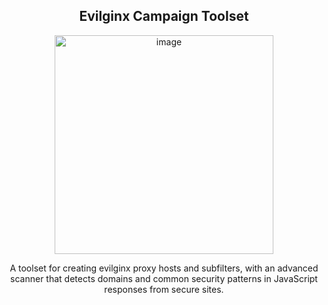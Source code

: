 <h2 align="center"><b>Evilginx Campaign Toolset</b></h2>
<div align="center">
  <img width="350" height="350" alt="image" src="https://github.com/user-attachments/assets/af5c1977-ac31-49fa-a947-bd40a41ea6aa" />
</div>
<p align="center">
A toolset for creating evilginx proxy hosts and subfilters, with an advanced scanner that detects domains and common security patterns in JavaScript responses from secure sites.
</p>



